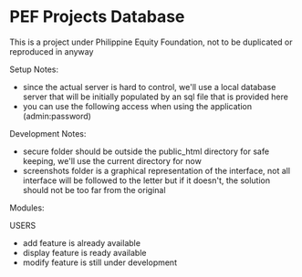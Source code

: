 PEF Projects Database
=====================

This is a project under Philippine Equity Foundation, not to be duplicated or reproduced in anyway

Setup Notes:
- since the actual server is hard to control, we'll use a local database server that will be initially populated by an sql file that is provided here
- you can use the following access when using the application (admin:password)

Development Notes:
- secure folder should be outside the public_html directory for safe keeping, we'll use the current directory for now
- screenshots folder is a graphical representation of the interface, not all interface will be followed to the letter but if it doesn't, the solution should not be too far from the original

Modules:

USERS
- add feature is already available
- display feature is ready available
- modify feature is still under development
